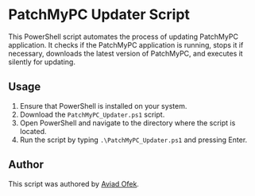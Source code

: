 # PatchMyPC Updater Script

This PowerShell script automates the process of updating PatchMyPC application. It checks if the PatchMyPC application is running, stops it if necessary, downloads the latest version of PatchMyPC, and executes it silently for updating.

## Usage

1. Ensure that PowerShell is installed on your system.
2. Download the `PatchMyPC_Updater.ps1` script.
3. Open PowerShell and navigate to the directory where the script is located.
4. Run the script by typing `.\PatchMyPC_Updater.ps1` and pressing Enter.

## Author

This script was authored by [Aviad Ofek](https://github.com/aviado1).
